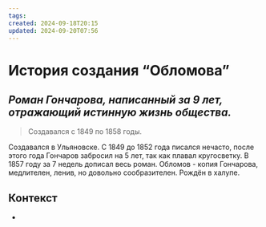 ```yaml
---
tags: 
created: 2024-09-18T20:15
updated: 2024-09-20T07:56
---
```

# История создания “Обломова”

## ***Роман Гончарова, написанный за 9 лет, отражающий истинную жизнь общества.***

> Создавался с 1849 по 1858 годы.

Создавался в Ульяновске.
С 1849 до 1852 года писался нечасто, после этого года Гончаров забросил на 5 лет, так как плавал кругосветку. В 1857 году за 7 недель дописал весь роман.
Обломов - копия Гончарова, медлителен, ленив, но довольно сообразителен. Рождён в халупе.

## Контекст
- 

